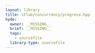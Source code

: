 ```yaml
---
layout: library
title: stlab/concurrency/progress.hpp
hyde:
  owner: __MISSING__
  brief: __MISSING__
  tags:
    - sourcefile
  library-type: sourcefile
---
```

